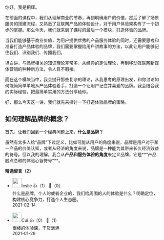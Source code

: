 你好，我是相辉。

在前面的课程中，我们从理解商业的节奏，再到明确用户的价值，然后了解了场景服务的搭建流程，又熟悉了互联网产品的体验设计，对于用户体验架构有了一个初步的掌握。那么今天，我们就来到了课程的最后一个模块，打造体验的品牌。

当我们能够基于商业价值，为用户提供优秀的产品服务体验的同时，还需要思考和准备打造产品体验的品牌，我们需要掌握给用户讲故事的方法，以此让用户能够记住我们、识别我们、传播我们。

坦白讲，与品牌相关的知识理论非常多，从经典的定位理论，再到移动互联网新媒体营销的种种新方法，令人目不暇接。

而在这个模块当中，我会抛开那些复杂的理论，从我思考的原理出发，和你讨论如何能简简单单地从产品体验着手，打造一个让用户记住并喜爱的品牌。我会结合我的实际经验，把最简单实用的方法分享给你。

好，那么今天这一讲，我们就先来探讨一下打造体验品牌的策略。

## 如何理解品牌的概念？

首先，让我们回到一个经典问题上来，**什么是品牌？**

虽然有太多人给“品牌”下过定义，比如可能从用户的角度来说，品牌是用户对于某一产品的价值认知，或者从经济的角度来说，品牌是一种能为其带来长久经济效益的符号。但以我的理解，我会从**产品和服务体验的角度**来定义品牌，它是**“产品触点总和的体验心智符号”**。
<div><strong>精选留言（2）</strong></div><ul>
<li><img src="https://static001.geekbang.org/account/avatar/00/14/34/df/64e3d533.jpg" width="30px"><span>leslie</span> 👍（1） 💬（0）<div>什么是品牌，个人的或者企业的，我们给周围的人的体验是什么？明确定位，构建核心竞争力，打造个人生态圈。</div>2021-02-14</li><br/><li><img src="https://static001.geekbang.org/account/avatar/00/24/f3/ad/771b2331.jpg" width="30px"><span>Cui</span> 👍（0） 💬（1）<div>很棒的体验课，干货满满</div>2021-01-29</li><br/>
</ul>